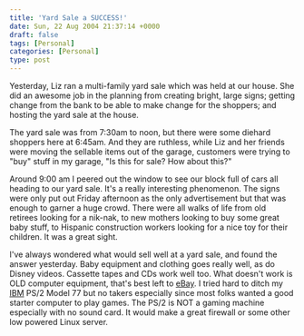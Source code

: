 ```yaml
---
title: 'Yard Sale a SUCCESS!'
date: Sun, 22 Aug 2004 21:37:14 +0000
draft: false
tags: [Personal]
categories: [Personal]
type: post
---
```


Yesterday, Liz ran a multi-family yard sale which was held at our house. She did an awesome job in the planning from creating bright, large signs; getting change from the bank to be able to make change for the shoppers; and hosting the yard sale at the house.

The yard sale was from 7:30am to noon, but there were some diehard shoppers here at 6:45am. And they are ruthless, while Liz and her friends were moving the sellable items out of the garage, customers were trying to "buy" stuff in my garage, "Is this for sale? How about this?"

Around 9:00 am I peered out the window to see our block full of cars all heading to our yard sale. It's a really interesting phenomenon. The signs were only put out Friday afternoon as the only advertisement but that was enough to garner a huge crowd. There were all walks of life from old retirees looking for a nik-nak, to new mothers looking to buy some great baby stuff, to Hispanic construction workers looking for a nice toy for their children. It was a great sight.

I've always wondered what would sell well at a yard sale, and found the answer yesterday. Baby equipment and clothing goes really well, as do Disney videos. Cassette tapes and CDs work well too. What doesn't work is OLD computer equipment, that's best left to [eBay](http://www.ebay.com). I tried hard to ditch my [IBM](http://www.ibm.com) PS/2 Model 77 but no takers especially since most folks wanted a good starter computer to play games. The PS/2 is NOT a gaming machine especially with no sound card. It would make a great firewall or some other low powered Linux server.